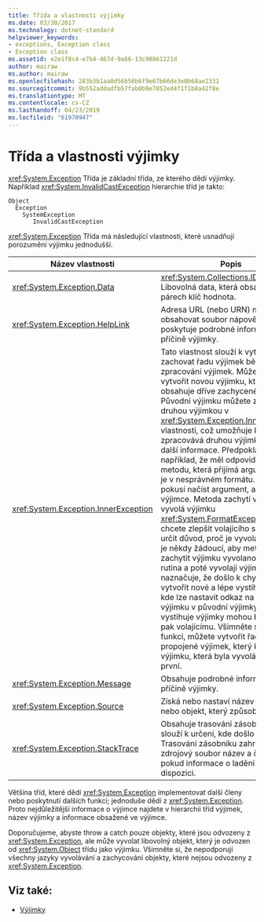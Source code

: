 ```yaml
---
title: Třída a vlastnosti výjimky
ms.date: 03/30/2017
ms.technology: dotnet-standard
helpviewer_keywords:
- exceptions, Exception class
- Exception class
ms.assetid: e2e1f8c4-e7b4-467d-9a66-13c90861221d
author: mairaw
ms.author: mairaw
ms.openlocfilehash: 283b3b1aa0d56b50b6f9e67b66de3e0b68ae2331
ms.sourcegitcommit: 9b552addadfb57fab0b9e7852ed4f1f1b8a42f8e
ms.translationtype: MT
ms.contentlocale: cs-CZ
ms.lasthandoff: 04/23/2019
ms.locfileid: "61970947"
---
```

# <a name="exception-class-and-properties"></a>Třída a vlastnosti výjimky

<xref:System.Exception> Třída je základní třída, ze kterého dědí výjimky. Například <xref:System.InvalidCastException> hierarchie tříd je takto:

```
Object
  Exception
    SystemException
       InvalidCastException
```

<xref:System.Exception> Třída má následující vlastnosti, které usnadňují porozumění výjimku jednodušší.

| Název vlastnosti | Popis |
| ------------- | ----------- |
| <xref:System.Exception.Data> | <xref:System.Collections.IDictionary> Libovolná data, která obsahuje v párech klíč hodnota. |
| <xref:System.Exception.HelpLink> | Adresa URL (nebo URN) může obsahovat soubor nápovědy, která poskytuje podrobné informace o příčině výjimky. |
| <xref:System.Exception.InnerException> | Tato vlastnost slouží k vytvoření a zachovat řadu výjimek během zpracování výjimek. Můžete ho vytvořit novou výjimku, která obsahuje dříve zachycené výjimky. Původní výjimku můžete zaznamenat druhou výjimkou v <xref:System.Exception.InnerException> vlastnosti, což umožňuje kód, který zpracovává druhou výjimkou zjistit další informace. Předpokládejme například, že měl odpovídající metodu, která přijímá argument, který je v nesprávném formátu.  Kód se pokusí načíst argument, ale dojde k výjimce. Metoda zachytí výjimku a vyvolá výjimku <xref:System.FormatException>. Pokud chcete zlepšit volajícího schopnost určit důvod, proč je vyvolána výjimka, je někdy žádoucí, aby metoda zachytit výjimku vyvolanou pomocná rutina a poté vyvolají výjimku více naznačuje, že došlo k chybě. Nelze vytvořit nové a lépe vystihuje výjimky, kde lze nastavit odkaz na vnitřní výjimku v původní výjimky. Toto lépe vystihuje výjimky mohou být vyvolány pak volajícímu. Všimněte si, že tuto funkci, můžete vytvořit řadu propojené výjimek, který končí výjimku, která byla vyvolána jako první. |
| <xref:System.Exception.Message> | Obsahuje podrobné informace o příčině výjimky.
| <xref:System.Exception.Source> | Získá nebo nastaví název aplikace nebo objekt, který způsobuje chybu. |
| <xref:System.Exception.StackTrace>| Obsahuje trasování zásobníku, který slouží k určení, kde došlo k chybě. Trasování zásobníku zahrnuje zdrojový soubor název a číslo řádku, pokud informace o ladění je k dispozici. |

Většina tříd, které dědí <xref:System.Exception> implementovat další členy nebo poskytnutí dalších funkcí; jednoduše dědí z <xref:System.Exception>. Proto nejdůležitější informace o výjimce najdete v hierarchii tříd výjimek, název výjimky a informace obsažené ve výjimce.

Doporučujeme, abyste throw a catch pouze objekty, které jsou odvozeny z <xref:System.Exception>, ale může vyvolat libovolný objekt, který je odvozen od <xref:System.Object> třídu jako výjimku. Všimněte si, že nepodporují všechny jazyky vyvolávání a zachycování objekty, které nejsou odvozeny z <xref:System.Exception>.
  
## <a name="see-also"></a>Viz také:

- [Výjimky](index.md)
